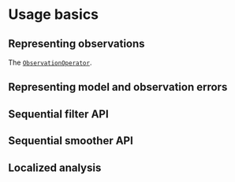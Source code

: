 # Usage basics


## Representing observations

The [`ObservationOperator`](@ref).


## Representing model and observation errors


## Sequential filter API


## Sequential smoother API


## Localized analysis



